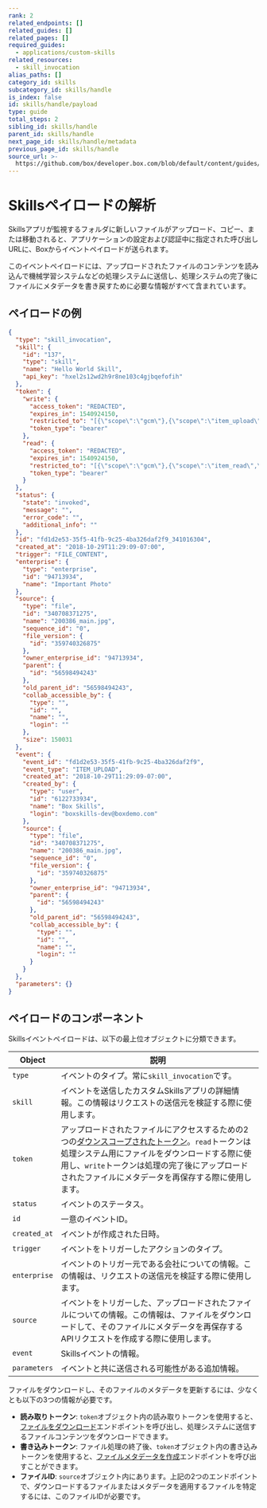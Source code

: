 ```yaml
---
rank: 2
related_endpoints: []
related_guides: []
related_pages: []
required_guides:
  - applications/custom-skills
related_resources:
  - skill_invocation
alias_paths: []
category_id: skills
subcategory_id: skills/handle
is_index: false
id: skills/handle/payload
type: guide
total_steps: 2
sibling_id: skills/handle
parent_id: skills/handle
next_page_id: skills/handle/metadata
previous_page_id: skills/handle
source_url: >-
  https://github.com/box/developer.box.com/blob/default/content/guides/skills/handle/payload.md
---
```

# Skillsペイロードの解析

Skillsアプリが監視するフォルダに新しいファイルがアップロード、コピー、または移動されると、アプリケーションの設定および認証中に指定された呼び出しURLに、Boxからイベントペイロードが送られます。

このイベントペイロードには、アップロードされたファイルのコンテンツを読み込んで機械学習システムなどの処理システムに送信し、処理システムの完了後にファイルにメタデータを書き戻すために必要な情報がすべて含まれています。

## ペイロードの例

<Tabs>

<Tab title="Skills JSONペイロード">

<!-- markdownlint-disable line-length -->

```json
{
  "type": "skill_invocation",
  "skill": {
    "id": "137",
    "type": "skill",
    "name": "Hello World Skill",
    "api_key": "hxel2s12wd2h9r8ne103c4gjbqefofih"
  },
  "token": {
    "write": {
      "access_token": "REDACTED",
      "expires_in": 1540924150,
      "restricted_to": "[{\"scope\":\"gcm\"},{\"scope\":\"item_upload\",\"object_id\":340708371275,\"object_type\":\"file\"},{\"scope\":\"manage_skill_invocations\"}]",
      "token_type": "bearer"
    },
    "read": {
      "access_token": "REDACTED",
      "expires_in": 1540924150,
      "restricted_to": "[{\"scope\":\"gcm\"},{\"scope\":\"item_read\",\"object_id\":340708371275,\"object_type\":\"file\"}]",
      "token_type": "bearer"
    }
  },
  "status": {
    "state": "invoked",
    "message": "",
    "error_code": "",
    "additional_info": ""
  },
  "id": "fd1d2e53-35f5-41fb-9c25-4ba326daf2f9_341016304",
  "created_at": "2018-10-29T11:29:09-07:00",
  "trigger": "FILE_CONTENT",
  "enterprise": {
    "type": "enterprise",
    "id": "94713934",
    "name": "Important Photo"
  },
  "source": {
    "type": "file",
    "id": "340708371275",
    "name": "200386_main.jpg",
    "sequence_id": "0",
    "file_version": {
      "id": "359740326875"
    },
    "owner_enterprise_id": "94713934",
    "parent": {
      "id": "56598494243"
    },
    "old_parent_id": "56598494243",
    "collab_accessible_by": {
      "type": "",
      "id": "",
      "name": "",
      "login": ""
    },
    "size": 150031
  },
  "event": {
    "event_id": "fd1d2e53-35f5-41fb-9c25-4ba326daf2f9",
    "event_type": "ITEM_UPLOAD",
    "created_at": "2018-10-29T11:29:09-07:00",
    "created_by": {
      "type": "user",
      "id": "6122733934",
      "name": "Box Skills",
      "login": "boxskills-dev@boxdemo.com"
    },
    "source": {
      "type": "file",
      "id": "340708371275",
      "name": "200386_main.jpg",
      "sequence_id": "0",
      "file_version": {
        "id": "359740326875"
      },
      "owner_enterprise_id": "94713934",
      "parent": {
        "id": "56598494243"
      },
      "old_parent_id": "56598494243",
      "collab_accessible_by": {
        "type": "",
        "id": "",
        "name": "",
        "login": ""
      }
    }
  },
  "parameters": {}
}
```

<!-- markdownlint-enable line-length -->

</Tab>

</Tabs>

## ペイロードのコンポーネント

Skillsイベントペイロードは、以下の最上位オブジェクトに分類できます。

<!-- markdownlint-disable line-length -->

| Object       | 説明                                                                                                                                                                                    |
| ------------ | ------------------------------------------------------------------------------------------------------------------------------------------------------------------------------------- |
| `type`       | イベントのタイプ。常に`skill_invocation`です。                                                                                                                                                      |
| `skill`      | イベントを送信したカスタムSkillsアプリの詳細情報。この情報はリクエストの送信元を検証する際に使用します。                                                                                                                               |
| `token`      | アップロードされたファイルにアクセスするための2つの[ダウンスコープされたトークン](guide://authentication/access-tokens/downscope)。`read`トークンは処理システム用にファイルをダウンロードする際に使用し、`write`トークンは処理の完了後にアップロードされたファイルにメタデータを再保存する際に使用します。 |
| `status`     | イベントのステータス。                                                                                                                                                                           |
| `id`         | 一意のイベントID。                                                                                                                                                                            |
| `created_at` | イベントが作成された日時。                                                                                                                                                                         |
| `trigger`    | イベントをトリガーしたアクションのタイプ。                                                                                                                                                                 |
| `enterprise` | イベントのトリガー元である会社についての情報。この情報は、リクエストの送信元を検証する際に使用します。                                                                                                                                   |
| `source`     | イベントをトリガーした、アップロードされたファイルについての情報。この情報は、ファイルをダウンロードして、そのファイルにメタデータを再保存するAPIリクエストを作成する際に使用します。                                                                                          |
| `event`      | Skillsイベントの情報。                                                                                                                                                                        |
| `parameters` | イベントと共に送信される可能性がある追加情報。                                                                                                                                                               |

<!-- markdownlint-enable line-length -->

ファイルをダウンロードし、そのファイルのメタデータを更新するには、少なくとも以下の3つの情報が必要です。

* **読み取りトークン**: `token`オブジェクト内の読み取りトークンを使用すると、[ファイルをダウンロード](endpoint://get_files_id)エンドポイントを呼び出し、処理システムに送信するファイルコンテンツをダウンロードできます。
* **書き込みトークン**: ファイル処理の終了後、`token`オブジェクト内の書き込みトークンを使用すると、[ファイルメタデータを作成](e://post_files_id_metadata_id_id)エンドポイントを呼び出すことができます。
* **ファイルID**: `source`オブジェクト内にあります。上記の2つのエンドポイントで、ダウンロードするファイルまたはメタデータを適用するファイルを特定するには、このファイルIDが必要です。
